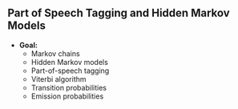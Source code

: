 ## Part of Speech Tagging and Hidden Markov Models

* **Goal:** 
  * Markov chains
  * Hidden Markov models
  * Part-of-speech tagging
  * Viterbi algorithm
  * Transition probabilities
  * Emission probabilities
